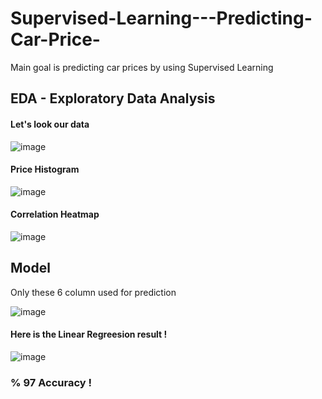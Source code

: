 # Supervised-Learning---Predicting-Car-Price-

Main goal is predicting car prices by using Supervised Learning

## EDA - Exploratory Data Analysis

#### Let's look our data 

![image](https://user-images.githubusercontent.com/111190076/231293520-0cacaf5a-7e12-45d5-97db-beea7130b3ea.png)

#### Price Histogram 

![image](https://user-images.githubusercontent.com/111190076/231293765-46fc5ac3-23c6-442a-add2-a564054287e6.png)

#### Correlation Heatmap 

![image](https://user-images.githubusercontent.com/111190076/231293881-da5778cf-0ffc-4c2e-9a4a-c6098b9b82aa.png)

## Model

Only these 6 column used for prediction

![image](https://user-images.githubusercontent.com/111190076/231294180-b29f5823-d634-4e1a-8749-1ee2f60634c5.png)

#### Here is the Linear Regreesion result !

![image](https://user-images.githubusercontent.com/111190076/231294668-f8497d21-eaf8-4112-9f4d-15fb15995265.png)

### % 97 Accuracy !
